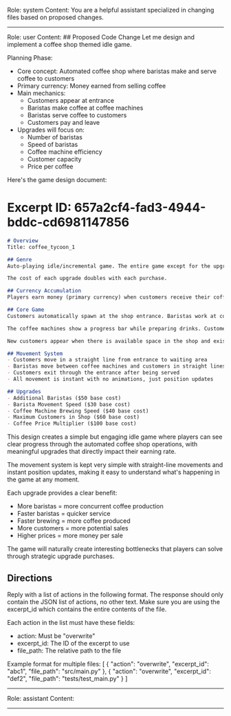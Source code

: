 Role: system
Content: You are a helpful assistant specialized in changing files based on proposed changes.
__________________
Role: user
Content: ## Proposed Code Change
Let me design and implement a coffee shop themed idle game.

Planning Phase:
- Core concept: Automated coffee shop where baristas make and serve coffee to customers
- Primary currency: Money earned from selling coffee
- Main mechanics: 
  - Customers appear at entrance
  - Baristas make coffee at coffee machines
  - Baristas serve coffee to customers
  - Customers pay and leave
- Upgrades will focus on:
  - Number of baristas
  - Speed of baristas
  - Coffee machine efficiency
  - Customer capacity
  - Price per coffee

Here's the game design document:

# Excerpt ID: 657a2cf4-fad3-4944-bddc-cd6981147856
```markdown docs/overview.md
# Overview
Title: coffee_tycoon_1

## Genre
Auto-playing idle/incremental game. The entire game except for the upgrades is fully automated. The player will earn more of the primary currency over time

The cost of each upgrade doubles with each purchase.

## Currency Accumulation
Players earn money (primary currency) when customers receive their coffee and pay before leaving the shop. Each coffee sale generates a base amount of $5.

## Core Game
Customers automatically spawn at the shop entrance. Baristas work at coffee machines to prepare drinks. When a drink is ready, baristas carry it to waiting customers. After receiving their coffee, customers pay and exit the shop.

The coffee machines show a progress bar while preparing drinks. Customers have a small indicator showing they are waiting for coffee.

New customers appear when there is available space in the shop and existing customers leave.

## Movement System
- Customers move in a straight line from entrance to waiting area
- Baristas move between coffee machines and customers in straight lines
- Customers exit through the entrance after being served
- All movement is instant with no animations, just position updates

## Upgrades
- Additional Baristas ($50 base cost)
- Barista Movement Speed ($30 base cost)
- Coffee Machine Brewing Speed ($40 base cost)
- Maximum Customers in Shop ($60 base cost)
- Coffee Price Multiplier ($100 base cost)
```

This design creates a simple but engaging idle game where players can see clear progress through the automated coffee shop operations, with meaningful upgrades that directly impact their earning rate.

The movement system is kept very simple with straight-line movements and instant position updates, making it easy to understand what's happening in the game at any moment.

Each upgrade provides a clear benefit:
- More baristas = more concurrent coffee production
- Faster baristas = quicker service
- Faster brewing = more coffee produced
- More customers = more potential sales
- Higher prices = more money per sale

The game will naturally create interesting bottlenecks that players can solve through strategic upgrade purchases.

## Directions
Reply with a list of actions in the following format. The response should only contain the JSON list of actions, no other text.
Make sure you are using the excerpt_id which contains the entire contents of the file.

Each action in the list must have these fields:
- action: Must be "overwrite"
- excerpt_id: The ID of the excerpt to use
- file_path: The relative path to the file

Example format for multiple files:
[
    {
        "action": "overwrite",
        "excerpt_id": "abc1",
        "file_path": "src/main.py"
    },
    {
        "action": "overwrite",
        "excerpt_id": "def2",
        "file_path": "tests/test_main.py"
    }
]
__________________
Role: assistant
Content: 
__________________
